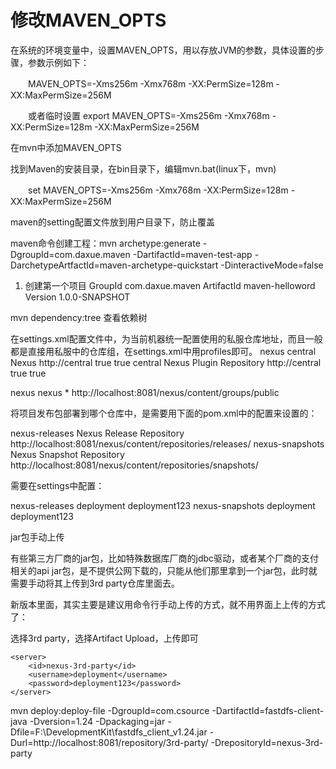 

# 修改MAVEN_OPTS

在系统的环境变量中，设置MAVEN_OPTS，用以存放JVM的参数，具体设置的步骤，参数示例如下：

　　MAVEN_OPTS=-Xms256m -Xmx768m -XX:PermSize=128m -XX:MaxPermSize=256M  

　　或者临时设置 export MAVEN_OPTS=-Xms256m -Xmx768m -XX:PermSize=128m -XX:MaxPermSize=256M

在mvn中添加MAVEN_OPTS

   找到Maven的安装目录，在bin目录下，编辑mvn.bat(linux下，mvn)

　　set MAVEN_OPTS=-Xms256m -Xmx768m -XX:PermSize=128m -XX:MaxPermSize=256M  


maven的setting配置文件放到用户目录下，防止覆盖

maven命令创建工程：mvn archetype:generate -DgroupId=com.daxue.maven -DartifactId=maven-test-app -DarchetypeArtfactId=maven-archetype-quickstart -DinteractiveMode=false



1. 创建第一个项目
GroupId com.daxue.maven
ArtifactId maven-helloword
Version 1.0.0-SNAPSHOT

mvn dependency:tree 查看依赖树

在settings.xml配置文件中，为当前机器统一配置使用的私服仓库地址，而且一般都是直接用私服中的仓库组，在settings.xml中用profiles即可。
<profiles>
	<profile>
		<id>nexus</id>
      	<repositories>
        		<repository>
          			<!-- <id>nexus</id> -->
          			<!-- id使用central可以覆盖maven的配置 -->
          			<id>central</id>
          			<name>Nexus</name>
      	  		    <!-- <url>http://localhost:8081/nexus/content/groups/public</url> -->
                    <!-- 其实是没意义的一个url，因为此时在需要从远程仓库下载依赖或者插件的时候，会从两个自己配置的central仓库去走，
                        然后看release或者snapshot是否支持，如果支持，那么就会找镜像配置，由于我们的镜像匹配所有请求，
                        所以所有请求都会走镜像，而镜像配置的是私服地址，所以相当于所有的请求都会走私服了。 -->
                    <url>http://central</url>
          			<releases><enabled>true</enabled></releases>
          			<snapshots><enabled>true</enabled></snapshots>
        		</repository>
      	</repositories>
      	<pluginRepositories>
        		<pluginRepository>
        		    <!-- <id>nexus</id> -->
                    <!-- id使用central可以覆盖maven的配置 -->
          			<id>central</id>
          			<name>Nexus Plugin Repository</name>
      			    <!-- <url>http://localhost:8081/nexus/content/groups/public</url> -->
      			    <!-- 其实是没意义的一个url，因为此时在需要从远程仓库下载依赖或者插件的时候，会从两个自己配置的central仓库去走，
      			        然后看release或者snapshot是否支持，如果支持，那么就会找镜像配置，由于我们的镜像匹配所有请求，
      			        所以所有请求都会走镜像，而镜像配置的是私服地址，所以相当于所有的请求都会走私服了。 -->
      			    <url>http://central</url>
          			<releases><enabled>true</enabled></releases>
          			<snapshots><enabled>true</enabled></snapshots>
        		</pluginRepository>
      	</pluginRepositories>
	</profile>
</profiles>

<!-- 激活对应的profile，在项目执行构建的时候，就会将profile中的仓库配置应用到每个项目中去 -->
<activeProfiles>
	<activeProfile>nexus</activeProfile>
</activeProfiles>

<mirrors>
    <!-- 设置镜像代理所有请求 -->
	<mirror>
		<id>nexus</id>
		<mirrorOf>*</mirrorOf>
		<url>http://localhost:8081/nexus/content/groups/public</url>
	</mirror>
</mirros>


将项目发布包部署到哪个仓库中，是需要用下面的pom.xml中的配置来设置的：

<distributionManagement>
	<repository>
		<id> nexus-releases</id>
		<name> Nexus Release Repository</name>
		<url>http://localhost:8081/nexus/content/repositories/releases/</url>
	</repository>
	<snapshotRepository>
		<id> nexus-snapshots</id>
		<name> Nexus Snapshot Repository</name>
		<url>http://localhost:8081/nexus/content/repositories/snapshots/</url>
	</snapshotRepository>
</distributionManagement>

需要在settings中配置：

<servers>
	<server>
		<id>nexus-releases</id>
		<username>deployment</username>
		<password>deployment123</password>
	</server>
	<server>
		<id>nexus-snapshots</id>
		<username>deployment</username>
		<password>deployment123</password>
	</server>
</servers>


jar包手动上传

有些第三方厂商的jar包，比如特殊数据库厂商的jdbc驱动，或者某个厂商的支付相关的api jar包，是不提供公网下载的，只能从他们那里拿到一个jar包，此时就需要手动将其上传到3rd party仓库里面去。

新版本里面，其实主要是建议用命令行手动上传的方式，就不用界面上上传的方式了：

选择3rd party，选择Artifact Upload，上传即可

	<server>
		<id>nexus-3rd-party</id>
		<username>deployment</username>
		<password>deployment123</password>
	</server>


mvn deploy:deploy-file -DgroupId=com.csource -DartifactId=fastdfs-client-java -Dversion=1.24 -Dpackaging=jar -Dfile=F:\DevelopmentKit\fastdfs_client_v1.24.jar -Durl=http://localhost:8081/repository/3rd-party/ -DrepositoryId=nexus-3rd-party 
















